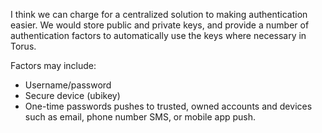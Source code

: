 I think we can charge for a centralized solution to making authentication easier. We would store public and private keys, and provide a number of authentication factors to automatically use the keys where necessary in Torus. 

Factors may include:
- Username/password
- Secure device (ubikey)
- One-time passwords pushes to trusted, owned accounts and devices such as email, phone number SMS, or mobile app push. 
